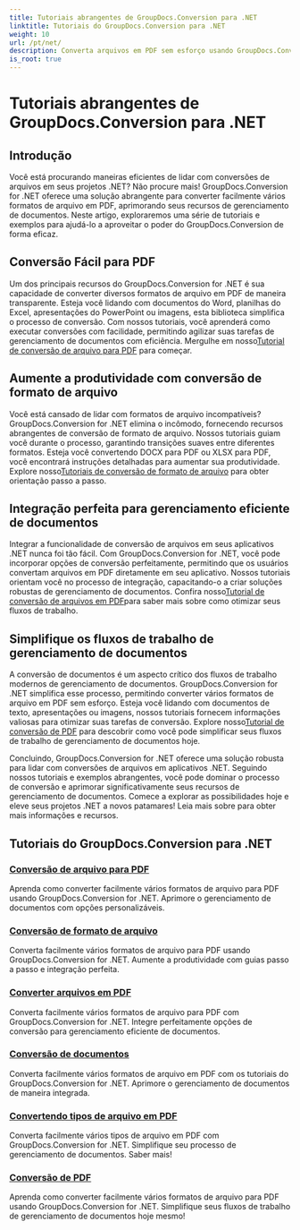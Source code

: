 ```yaml
---
title: Tutoriais abrangentes de GroupDocs.Conversion para .NET
linktitle: Tutoriais do GroupDocs.Conversion para .NET
weight: 10
url: /pt/net/
description: Converta arquivos em PDF sem esforço usando GroupDocs.Conversion for .NET. Simplifique o gerenciamento de documentos com opções personalizáveis. #GroupDocs.Conversão
is_root: true
---
```


# Tutoriais abrangentes de GroupDocs.Conversion para .NET


## Introdução

Você está procurando maneiras eficientes de lidar com conversões de arquivos em seus projetos .NET? Não procure mais! GroupDocs.Conversion for .NET oferece uma solução abrangente para converter facilmente vários formatos de arquivo em PDF, aprimorando seus recursos de gerenciamento de documentos. Neste artigo, exploraremos uma série de tutoriais e exemplos para ajudá-lo a aproveitar o poder do GroupDocs.Conversion de forma eficaz.

## Conversão Fácil para PDF

 Um dos principais recursos do GroupDocs.Conversion for .NET é sua capacidade de converter diversos formatos de arquivo em PDF de maneira transparente. Esteja você lidando com documentos do Word, planilhas do Excel, apresentações do PowerPoint ou imagens, esta biblioteca simplifica o processo de conversão. Com nossos tutoriais, você aprenderá como executar conversões com facilidade, permitindo agilizar suas tarefas de gerenciamento de documentos com eficiência. Mergulhe em nosso[Tutorial de conversão de arquivo para PDF](./file-conversion-to-pdf/) para começar.

## Aumente a produtividade com conversão de formato de arquivo

Você está cansado de lidar com formatos de arquivo incompatíveis? GroupDocs.Conversion for .NET elimina o incômodo, fornecendo recursos abrangentes de conversão de formato de arquivo. Nossos tutoriais guiam você durante o processo, garantindo transições suaves entre diferentes formatos. Esteja você convertendo DOCX para PDF ou XLSX para PDF, você encontrará instruções detalhadas para aumentar sua produtividade. Explore nosso[Tutoriais de conversão de formato de arquivo](./file-format-conversion-tutorials/) para obter orientação passo a passo.

## Integração perfeita para gerenciamento eficiente de documentos

 Integrar a funcionalidade de conversão de arquivos em seus aplicativos .NET nunca foi tão fácil. Com GroupDocs.Conversion for .NET, você pode incorporar opções de conversão perfeitamente, permitindo que os usuários convertam arquivos em PDF diretamente em seu aplicativo. Nossos tutoriais orientam você no processo de integração, capacitando-o a criar soluções robustas de gerenciamento de documentos. Confira nosso[Tutorial de conversão de arquivos em PDF](./convert-files-to-pdf/)para saber mais sobre como otimizar seus fluxos de trabalho.

## Simplifique os fluxos de trabalho de gerenciamento de documentos

 A conversão de documentos é um aspecto crítico dos fluxos de trabalho modernos de gerenciamento de documentos. GroupDocs.Conversion for .NET simplifica esse processo, permitindo converter vários formatos de arquivo em PDF sem esforço. Esteja você lidando com documentos de texto, apresentações ou imagens, nossos tutoriais fornecem informações valiosas para otimizar suas tarefas de conversão. Explore nosso[Tutorial de conversão de PDF](./pdf-conversion/) para descobrir como você pode simplificar seus fluxos de trabalho de gerenciamento de documentos hoje.

Concluindo, GroupDocs.Conversion for .NET oferece uma solução robusta para lidar com conversões de arquivos em aplicativos .NET. Seguindo nossos tutoriais e exemplos abrangentes, você pode dominar o processo de conversão e aprimorar significativamente seus recursos de gerenciamento de documentos. Comece a explorar as possibilidades hoje e eleve seus projetos .NET a novos patamares! Leia mais sobre para obter mais informações e recursos.
## Tutoriais do GroupDocs.Conversion para .NET
### [Conversão de arquivo para PDF](./file-conversion-to-pdf/)
Aprenda como converter facilmente vários formatos de arquivo para PDF usando GroupDocs.Conversion for .NET. Aprimore o gerenciamento de documentos com opções personalizáveis.
### [Conversão de formato de arquivo](./file-format-conversion-tutorials/)
Converta facilmente vários formatos de arquivo para PDF usando GroupDocs.Conversion for .NET. Aumente a produtividade com guias passo a passo e integração perfeita.
### [Converter arquivos em PDF](./convert-files-to-pdf/)
Converta facilmente vários formatos de arquivo para PDF com GroupDocs.Conversion for .NET. Integre perfeitamente opções de conversão para gerenciamento eficiente de documentos.
### [Conversão de documentos](./document-conversion/)
Converta facilmente vários formatos de arquivo em PDF com os tutoriais do GroupDocs.Conversion for .NET. Aprimore o gerenciamento de documentos de maneira integrada.
### [Convertendo tipos de arquivo em PDF](./converting-file-types-to-pdf/)
Converta facilmente vários tipos de arquivo em PDF com GroupDocs.Conversion for .NET. Simplifique seu processo de gerenciamento de documentos. Saber mais!
### [Conversão de PDF](./pdf-conversion/)
Aprenda como converter facilmente vários formatos de arquivo para PDF usando GroupDocs.Conversion for .NET. Simplifique seus fluxos de trabalho de gerenciamento de documentos hoje mesmo!